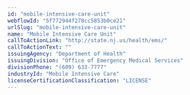 ```yaml
---
id: "mobile-intensive-care-unit"
webflowId: "5f772944f278cc5853b0ce21"
urlSlug: "mobile-intensive-care-unit"
name: "Mobile Intensive Care Unit"
callToActionLink: "http://state.nj.us/health/ems/"
callToActionText: ""
issuingAgency: "Department of Health"
issuingDivision: "Office of Emergency Medical Services"
divisionPhone: "(609) 633-7777"
industryId: "Mobile Intensive Care"
licenseCertificationClassification: "LICENSE"
---
```

